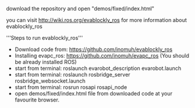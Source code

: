
download the repository and open "demos/fixed/index.html"

you can visit http://wiki.ros.org/evablockly_ros for more information about evablockly_ros

'''Steps to run evablockly_ros'''
 * Download code from: https://github.com/inomuh/evablockly_ros
 * Installing evapc_ros: https://github.com/inomuh/evapc_ros (You should be already installed ROS)
 * start from terminal: roslaunch evarobot_description evarobot.launch
 * start from terminal: roslaunch rosbridge_server rosbridge_websocket.launch
 * start from terminal: rosrun rosapi rosapi_node
 * open demos/fixed/index.html file from downloaded code at your favourite browser.
